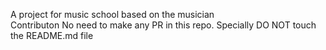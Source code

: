 A project for music school based on the musician
<br>
Contributon
No need to make any PR in this repo. Specially DO NOT touch the README.md file
